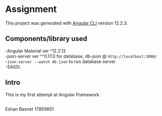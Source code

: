 # Assignment

This project was generated with [Angular CLI](https://github.com/angular/angular-cli) version 12.2.3.

## Components/library used
-Angular Material ver ^12.2.12  
-json-server ver ^^0.17.0 for database, db-json @ `http://localhost:3000/`  
  -`json-server --watch db.json` to run database server  
-SASS\

## Intro
This is my first attempt at Angular Framework. 

##
Eshan Basnet
17859851



